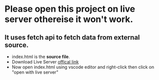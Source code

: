 # Please open this project on live server othereise it won't work. 
## It uses fetch api to fetch data from external source.
- index.html is the __source file__.
- Download Live Server [offical link](https://marketplace.visualstudio.com/items?itemName=ritwickdey.LiveServer)
- Now open index.html using vscode editor and right-click then click on "open with live server"
